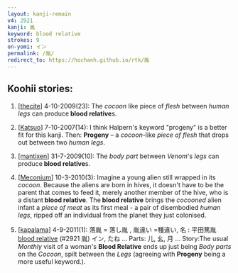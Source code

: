 ```yaml
---
layout: kanji-remain
v4: 2921
kanji: 胤
keyword: blood relative
strokes: 9
on-yomi: イン
permalink: /胤/
redirect_to: https://hochanh.github.io/rtk/胤
---
```


## Koohii stories: 

1) [<a href="http://kanji.koohii.com/profile/thecite">thecite</a>] 4-10-2009(23): The <em>cocoon</em> like piece of <em>flesh</em> between <em>human legs</em> can produce<strong> blood relative</strong>s.

2) [<a href="http://kanji.koohii.com/profile/Katsuo">Katsuo</a>] 7-10-2007(14): I think Halpern&#039;s keyword &quot;progeny&quot; is a better fit for this kanji. Then: <strong>Progeny</strong> – a <em>cocoon</em>-like <em>piece of flesh</em> that drops out between two <em>human legs</em>.

3) [<a href="http://kanji.koohii.com/profile/mantixen">mantixen</a>] 31-7-2009(10): The <em>body part</em> between <em>Venom</em>&#039;s <em>legs</em> can produce<strong> blood relative</strong>s.

4) [<a href="http://kanji.koohii.com/profile/Meconium">Meconium</a>] 10-3-2010(3): Imagine a young alien still wrapped in its <em>cocoon</em>. Because the aliens are born in hives, it doesn&#039;t have to be the parent that comes to feed it, merely another member of the hive, who is a distant<strong> blood relative</strong>. The<strong> blood relative</strong> brings the <em>cocooned</em> alien infant a <em>piece of meat</em> as its first meal - a pair of disembodied <em>human legs</em>, ripped off an individual from the planet they just colonised.

5) [<a href="http://kanji.koohii.com/profile/kapalama">kapalama</a>] 4-9-2011(1): 落胤 = 落し胤 , 胤違い =種違い, 名 : 平田篤胤 <a href="../v4/2921.html">blood relative</a> (#2921 胤) イン, たね ... Parts: 儿, 幺, 月 ... Story:The usual <em>Monthly</em> visit of a woman&#039;s <strong>Blood Relative</strong> ends up just being <em>Body parts</em> on the <em>Cocoon</em>, spilt between the <em>Legs</em> (agreeing with <strong>Progeny</strong> being a more useful keyword.).

